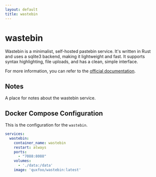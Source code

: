 ```yaml
---
layout: default
title: wastebin
---
```


# wastebin

Wastebin is a minimalist, self-hosted pastebin service. It's written in Rust and uses a sqlite3 backend, making it lightweight and fast. It supports syntax highlighting, file uploads, and has a clean, simple interface.

For more information, you can refer to the [official documentation](https://github.com/matze/wastebin).

## Notes

A place for notes about the wastebin service.

## Docker Compose Configuration

This is the configuration for the `wastebin`.

```yaml
services:
  wastebin:
    container_name: wastebin
    restart: always
    ports:
      - "7088:8088"
    volumes:
      - './data:/data'
    image: 'quxfoo/wastebin:latest'
```
